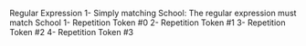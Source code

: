 Regular Expression
1- Simply matching School: The regular expression must match School
1- Repetition Token #0
2- Repetition Token #1
3- Repetition Token #2
4- Repetition Token #3
